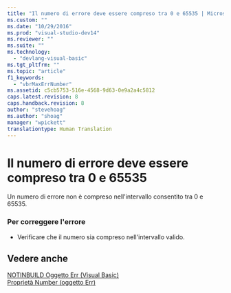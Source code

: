 ```yaml
---
title: "Il numero di errore deve essere compreso tra 0 e 65535 | Microsoft Docs"
ms.custom: ""
ms.date: "10/29/2016"
ms.prod: "visual-studio-dev14"
ms.reviewer: ""
ms.suite: ""
ms.technology: 
  - "devlang-visual-basic"
ms.tgt_pltfrm: ""
ms.topic: "article"
f1_keywords: 
  - "vbrMaxErrNumber"
ms.assetid: c5cb5753-516e-4568-9d63-0e9a2a4c5812
caps.latest.revision: 8
caps.handback.revision: 8
author: "stevehoag"
ms.author: "shoag"
manager: "wpickett"
translationtype: Human Translation
---
```

# Il numero di errore deve essere compreso tra 0 e 65535
Un numero di errore non è compreso nell'intervallo consentito tra 0 e 65535.  
  
### Per correggere l'errore  
  
-   Verificare che il numero sia compreso nell'intervallo valido.  
  
## Vedere anche  
 [NOTINBUILD Oggetto Err \(Visual Basic\)](http://msdn.microsoft.com/it-it/d6f42bdc-4f5f-4a5f-a9db-f5b530be8f1c)   
 [Proprietà Number \(oggetto Err\)](http://msdn.microsoft.com/it-it/3b1991c4-b349-4ed0-a6ad-b5e2003c9028)